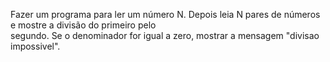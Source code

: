 Fazer um programa para ler um número N. Depois leia N pares de números e mostre a divisão do primeiro pelo  
segundo. Se o denominador for igual a zero, mostrar a mensagem "divisao impossivel".  